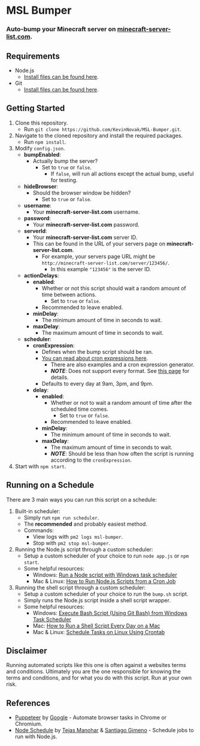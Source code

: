 # MSL Bumper
### Auto-bump your Minecraft server on [minecraft-server-list.com](http://minecraft-server-list.com/).

## Requirements
* Node.js
    * [Install files can be found here](https://nodejs.org/en/download/).
* Git
    * [Install files can be found here](https://git-scm.com/downloads).

## Getting Started
1. Clone this repository.
    * Run ```git clone https://github.com/KevinNovak/MSL-Bumper.git```.
2. Navigate to the cloned repository and install the required packages.
    * Run ```npm install```.
2. Modify ```config.json```.
    * **bumpEnabled**:
        * Actually bump the server?
            * Set to ```true``` or ```false```.
                * If ```false```, will run all actions except the actual bump, useful for testing.
    * **hideBrowser**:
        * Should the browser window be hidden?
            * Set to ```true``` or ```false```.
    * **username**:
        * Your **minecraft-server-list.com** username.
    * **password**:
        * Your **minecraft-server-list.com** password.
    * **serverId**:
        * Your **minecraft-server-list.com** server ID.
        * This can be found in the URL of your servers page on **minecraft-server-list.com**.
            *  For example, your servers page URL might be ```http://minecraft-server-list.com/server/123456/```.
                * In this example ```"123456"``` is the server ID.
    * **actionDelays**:
        * **enabled**:
            * Whether or not this script should wait a random amount of time between actions.
                * Set to ```true``` or ```false```.
            * Recommended to leave enabled.
        * **minDelay**:
            * The minimum amount of time in seconds to wait.
        * **maxDelay**:
            * The maximum amount of time in seconds to wait.
    * **scheduler**:
        * **cronExpression**:
            * Defines when the bump script should be ran.
            * [You can read about cron expressions here](https://www.freeformatter.com/cron-expression-generator-quartz.html).
                * There are also examples and a cron expression generator.
                * ***NOTE***: Does not support every format. See [this page](https://github.com/harrisiirak/cron-parser#supported-format) for details.
            * Defaults to every day at 9am, 3pm, and 9pm.
        * **delay**:
            * **enabled**:
                * Whether or not to wait a random amount of time after the scheduled time comes.
                    * Set to ```true``` or ```false```.
                * Recommended to leave enabled.
            * **minDelay**:
                * The minimum amount of time in seconds to wait.
            * **maxDelay**:
                * The maximum amount of time in seconds to wait.
                * ***NOTE***: Should be less than how often the script is running according to the ```cronExpression```.
3. Start with ```npm start```.

## Running on a Schedule
There are 3 main ways you can run this script on a schedule:
1. Built-in scheduler:
    * Simply run ```npm run scheduler```.
    * The **recommended** and probably easiest method.
    * Commands:
        * View logs with ```pm2 logs msl-bumper```.
        * Stop with ```pm2 stop msl-bumper```. 
2. Running the Node.js script through a custom scheduler:
    * Setup a custom scheduler of your choice to run ```node app.js``` or ```npm start```.
    * Some helpful resources:
        * Windows: [Run a Node script with Windows task scheduler](https://eddyerburgh.me/run-a-node-script-with-windows-task-scheduler)
        * Mac & Linux: [How to Run Node.js Scripts from a Cron Job](https://askmacgyver.com/blog/tutorial/how-to-run-node-scripts-from-a-cron-job)
3. Running the shell script through a custom scheduler:
    * Setup a custom scheduler of your choice to run the ```bump.sh``` script.
    * Simply runs the Node.js script inside a shell script wrapper.
    * Some helpful resources:
        * Windows: [Execute Bash Script (Using Git Bash) from Windows Task Scheduler](https://gist.github.com/damc-dev/eb5e1aef001eef78c0f4)
        * Mac: [How to Run a Shell Script Every Day on a Mac](https://www.dssw.co.uk/blog/2011-05-22-how-to-run-a-shell-script-every-day-on-a-mac/)
        * Mac & Linux: [Schedule Tasks on Linux Using Crontab](https://kvz.io/blog/2007/07/29/schedule-tasks-on-linux-using-crontab/)

## Disclaimer
Running automated scripts like this one is often against a websites terms and conditions. Ultimately you are the one responsible for knowing the terms and conditions, and for what you do with this script. Run at your own risk.

## References
* [Puppeteer](https://developers.google.com/web/tools/puppeteer/) by [Google](https://developers.google.com/) - Automate browser tasks in Chrome or Chromium.
* [Node Schedule](https://github.com/node-schedule/node-schedule) by [Tejas Manohar](https://tejas.io/) & [Santiago Gimeno](https://github.com/santigimeno) - Schedule jobs to run with Node.js.